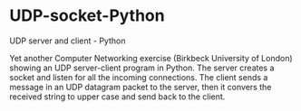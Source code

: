 # UDP-socket-Python
UDP server and client - Python

Yet another Computer Networking exercise (Birkbeck University of London) showing an UDP server-client program in Python.
The server creates a socket and listen for all the incoming connections.
The client sends a message in an UDP datagram packet to the server, then it convers the received string to upper case and send back to the client.
